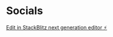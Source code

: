 # Socials

[Edit in StackBlitz next generation editor ⚡️](https://stackblitz.com/~/github.com/VK-10-9/Socials)